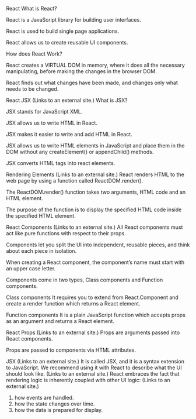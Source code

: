 React
What is React?

React is a JavaScript library for building user interfaces.

React is used to build single page applications.

React allows us to create reusable UI components.

How does React Work?

React creates a VIRTUAL DOM in memory, where it does all the necessary manipulating, before making the changes in the browser DOM.

React finds out what changes have been made, and changes only what needs to be changed.

React JSX (Links to an external site.)
What is JSX?

JSX stands for JavaScript XML.

JSX allows us to write HTML in React.

JSX makes it easier to write and add HTML in React.

JSX allows us to write HTML elements in JavaScript and place them in the DOM without any createElement() or appendChild() methods.

JSX converts HTML tags into react elements.

Rendering Elements (Links to an external site.)
React renders HTML to the web page by using a function called ReactDOM.render().

The ReactDOM.render() function takes two arguments, HTML code and an HTML element.

The purpose of the function is to display the specified HTML code inside the specified HTML element.

React Components (Links to an external site.)
All React components must act like pure functions with respect to their props.

Components let you split the UI into independent, reusable pieces, and think about each piece in isolation.

When creating a React component, the component’s name must start with an upper case letter.

Components come in two types, Class components and Function components.

Class components
It requires you to extend from React.Component and create a render function which returns a React element.

Function components
It is a plain JavaScript function which accepts props as an argument and returns a React element.

React Props (Links to an external site.)
Props are arguments passed into React components.

Props are passed to components via HTML attributes.

JSX (Links to an external site.)
It is called JSX, and it is a syntax extension to JavaScript. We recommend using it with React to describe what the UI should look like. (Links to an external site.)
React embraces the fact that rendering logic is inherently coupled with other UI logic: (Links to an external site.)
1. how events are handled.
2. how the state changes over time.
3. how the data is prepared for display.
